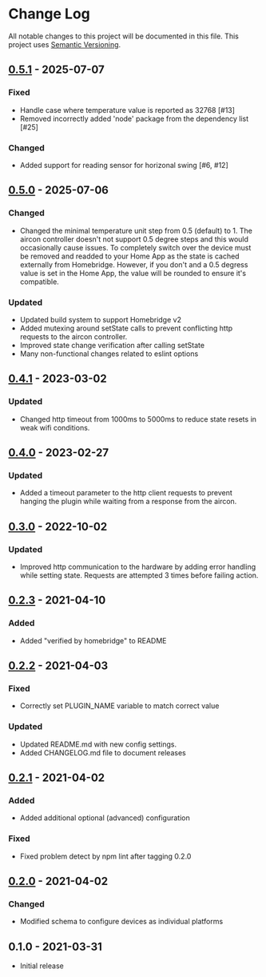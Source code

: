 # Change Log

All notable changes to this project will be documented in this file. This project uses [Semantic Versioning](https://semver.org/).


## [0.5.1] - 2025-07-07
### Fixed
- Handle case where temperature value is reported as 32768 [#13]
- Removed incorrectly added 'node' package from the dependency list [#25]
### Changed
- Added support for reading sensor for horizonal swing [#6, #12]

## [0.5.0] - 2025-07-06
### Changed
- Changed the minimal temperature unit step from 0.5 (default) to 1.  The
  aircon controller doesn't not support 0.5 degree steps and this would
  occasionally cause issues.  To completely switch over the device must
  be removed and readded to your Home App as the state is cached externally
  from Homebridge.  However, if you don't and a 0.5 degress value is
  set in the Home App, the value will be rounded to ensure it's compatible.
### Updated
- Updated build system to support Homebridge v2
- Added mutexing around setState calls to prevent conflicting http requests
  to the aircon controller.
- Improved state change verification after calling setState
- Many non-functional  changes related to eslint options


## [0.4.1] - 2023-03-02
### Updated
- Changed http timeout from 1000ms to 5000ms to reduce state resets
  in weak wifi conditions.


## [0.4.0] - 2023-02-27
### Updated
- Added a timeout parameter to the http client requests to prevent
  hanging the plugin while waiting from a response from the aircon.


## [0.3.0] - 2022-10-02
### Updated
- Improved http communication to the hardware by adding error handling while
  setting state.  Requests are attempted 3 times before failing action.


## [0.2.3] - 2021-04-10
### Added
- Added "verified by homebridge" to README


## [0.2.2] - 2021-04-03
### Fixed
- Correctly set PLUGIN_NAME variable to match correct value

### Updated
- Updated README.md with new config settings.
- Added CHANGELOG.md file to document releases


## [0.2.1] - 2021-04-02
### Added
- Added additional optional (advanced) configuration

### Fixed
- Fixed problem detect by npm lint after tagging 0.2.0


## [0.2.0] - 2021-04-02
### Changed
- Modified schema to configure devices as individual platforms


##  0.1.0 - 2021-03-31
- Initial release


[Unreleased]: https://github.com/rchrch/homebridge-mhacwifi1-lan/compare/0.5.1...main
[0.5.1]: https://github.com/rchrch/homebridge-mhacwifi1-lan/compare/0.5.0...0.5.1
[0.5.0]: https://github.com/rchrch/homebridge-mhacwifi1-lan/compare/0.4.1...main
[0.4.1]: https://github.com/rchrch/homebridge-mhacwifi1-lan/compare/0.4.0...0.4.1
[0.4.0]: https://github.com/rchrch/homebridge-mhacwifi1-lan/compare/0.3.0...0.4.0
[0.3.0]: https://github.com/rchrch/homebridge-mhacwifi1-lan/compare/0.2.3...0.3.0
[0.2.3]: https://github.com/rchrch/homebridge-mhacwifi1-lan/compare/0.2.2...0.2.3
[0.2.2]: https://github.com/rchrch/homebridge-mhacwifi1-lan/compare/0.2.1...0.2.2
[0.2.1]: https://github.com/rchrch/homebridge-mhacwifi1-lan/compare/0.2.0...0.2.1
[0.2.0]: https://github.com/rchrch/homebridge-mhacwifi1-lan/compare/0.1.0..0.2.0
